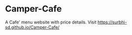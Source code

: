 # Camper-Cafe
A Cafe' menu website with price details.
Visit https://surbhi-sd.github.io/Camper-Cafe/


